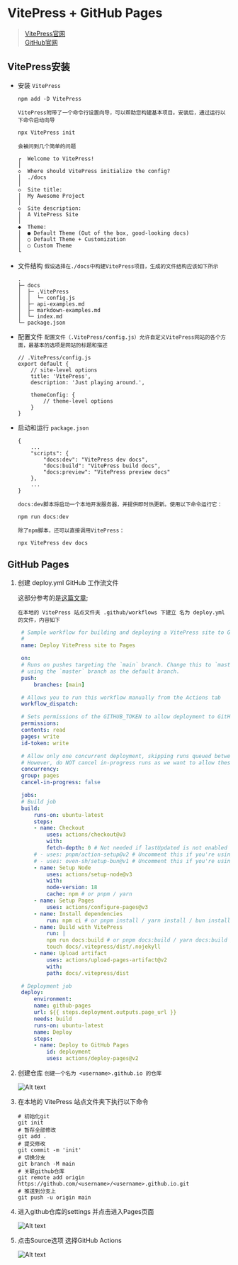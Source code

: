 # VitePress + GitHub Pages

> [VitePress官网](https://vitepress.dev/)  
> [GitHub官网](https://GitHub.com/)

## VitePress安装

+ 安装
   `VitePress`

    ```shell
    npm add -D VitePress
    ```

    `VitePress附带了一个命令行设置向导，可以帮助您构建基本项目。安装后，通过运行以下命令启动向导`

    ```shell
    npx VitePress init
    ```

    `会被问到几个简单的问题`

    ```shell
    ┌  Welcome to VitePress!
    │
    ◇  Where should VitePress initialize the config?
    │  ./docs
    │
    ◇  Site title:
    │  My Awesome Project
    │
    ◇  Site description:
    │  A VitePress Site
    │
    ◆  Theme:
    │  ● Default Theme (Out of the box, good-looking docs)
    │  ○ Default Theme + Customization
    │  ○ Custom Theme
    └
    ```

+ 文件结构
   `假设选择在./docs中构建VitePress项目，生成的文件结构应该如下所示`

    ```shell
    .
    ├─ docs
    │  ├─ .VitePress
    │  │  └─ config.js
    │  ├─ api-examples.md
    │  ├─ markdown-examples.md
    │  └─ index.md
    └─ package.json
    ```

+ 配置文件
   `配置文件（.VitePress/config.js）允许自定义VitePress网站的各个方面，最基本的选项是网站的标题和描述`

    ```shell
    // .VitePress/config.js
    export default {
        // site-level options
        title: 'VitePress',
        description: 'Just playing around.',

        themeConfig: {
            // theme-level options
        }
    }
    ```

+ 启动和运行
  `package.json`

    ```shell
    {
        ...
        "scripts": {
            "docs:dev": "VitePress dev docs",
            "docs:build": "VitePress build docs",
            "docs:preview": "VitePress preview docs"
        },
        ...
    }
    ```

    `docs:dev脚本将启动一个本地开发服务器，并提供即时热更新。使用以下命令运行它：`

    ```shell
    npm run docs:dev
    ```

    `除了npm脚本，还可以直接调用VitePress：`

    ```shell
    npx VitePress dev docs
    ```

## GitHub Pages

1. 创建 deploy.yml GitHub 工作流文件

   这部分参考的是[这篇文章](https://notes.tangjiayan.cn/web-build/vitepress/vitepress-github-pages.html);

   `在本地的 VitePress 站点文件夹 .github/workflows 下建立 名为 deploy.yml 的文件，内容如下`

   ```yml
    # Sample workflow for building and deploying a VitePress site to GitHub Pages
    #
    name: Deploy VitePress site to Pages

    on:
    # Runs on pushes targeting the `main` branch. Change this to `master` if you're
    # using the `master` branch as the default branch.
    push:
        branches: [main]

    # Allows you to run this workflow manually from the Actions tab
    workflow_dispatch:

    # Sets permissions of the GITHUB_TOKEN to allow deployment to GitHub Pages
    permissions:
    contents: read
    pages: write
    id-token: write

    # Allow only one concurrent deployment, skipping runs queued between the run in-progress and latest queued.
    # However, do NOT cancel in-progress runs as we want to allow these production deployments to complete.
    concurrency:
    group: pages
    cancel-in-progress: false

    jobs:
    # Build job
    build:
        runs-on: ubuntu-latest
        steps:
        - name: Checkout
            uses: actions/checkout@v3
            with:
            fetch-depth: 0 # Not needed if lastUpdated is not enabled
        # - uses: pnpm/action-setup@v2 # Uncomment this if you're using pnpm
        # - uses: oven-sh/setup-bun@v1 # Uncomment this if you're using Bun
        - name: Setup Node
            uses: actions/setup-node@v3
            with:
            node-version: 18
            cache: npm # or pnpm / yarn
        - name: Setup Pages
            uses: actions/configure-pages@v3
        - name: Install dependencies
            run: npm ci # or pnpm install / yarn install / bun install
        - name: Build with VitePress
            run: |
            npm run docs:build # or pnpm docs:build / yarn docs:build / bun run docs:build
            touch docs/.vitepress/dist/.nojekyll
        - name: Upload artifact
            uses: actions/upload-pages-artifact@v2
            with:
            path: docs/.vitepress/dist

    # Deployment job
    deploy:
        environment:
        name: github-pages
        url: ${{ steps.deployment.outputs.page_url }}
        needs: build
        runs-on: ubuntu-latest
        name: Deploy
        steps:
        - name: Deploy to GitHub Pages
            id: deployment
            uses: actions/deploy-pages@v2
   ```

2. 创建仓库
    `创建一个名为 <username>.github.io 的仓库`

    ![Alt text](./public/image.png)

3. 在本地的 VitePress 站点文件夹下执行以下命令

    ```shell
    # 初始化git
    git init
    # 暂存全部修改
    git add .
    # 提交修改
    git commit -m 'init'
    # 切换分支
    git branch -M main
    # 关联github仓库
    git remote add origin https://github.com/<username>/<username>.github.io.git
    # 推送到分支上
    git push -u origin main
    ```

4. 进入github仓库的settings 并点击进入Pages页面

   ![Alt text](./public/image-1.png)

5. 点击Source选项 选择GitHub Actions

   ![Alt text](./public/image-2.png)
